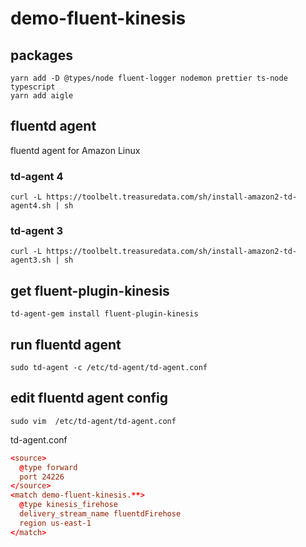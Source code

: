 # demo-fluent-kinesis

## packages
```
yarn add -D @types/node fluent-logger nodemon prettier ts-node typescript
yarn add aigle
```

## fluentd agent
fluentd agent for Amazon Linux
### td-agent 4
```
curl -L https://toolbelt.treasuredata.com/sh/install-amazon2-td-agent4.sh | sh
```
### td-agent 3
```
curl -L https://toolbelt.treasuredata.com/sh/install-amazon2-td-agent3.sh | sh
```

## get fluent-plugin-kinesis
```
td-agent-gem install fluent-plugin-kinesis
```

## run fluentd agent
```
sudo td-agent -c /etc/td-agent/td-agent.conf
```

## edit fluentd agent config
```
sudo vim  /etc/td-agent/td-agent.conf
```

td-agent.conf
```td-agent.conf
<source>
  @type forward
  port 24226
</source>
<match demo-fluent-kinesis.**>
  @type kinesis_firehose
  delivery_stream_name fluentdFirehose 
  region us-east-1
</match>
```


